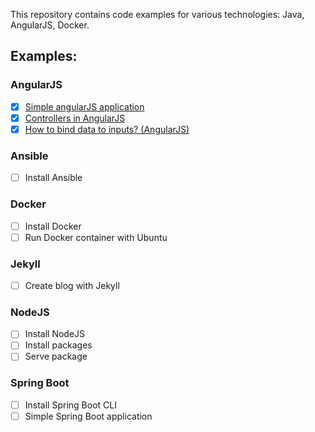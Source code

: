 This repository contains code examples for various technologies: Java, AngularJS, Docker.

## Examples:

### AngularJS
- [x] [Simple angularJS application](/angularjs/simple-angular-js-application)
- [x] [Controllers in AngularJS](/angularjs/controllers)
- [x] [How to bind data to inputs? (AngularJS)](/angularjs/bind-data-to-inputs)

### Ansible
- [ ] Install Ansible

### Docker
- [ ] Install Docker
- [ ] Run Docker container with Ubuntu

### Jekyll
- [ ] Create blog with Jekyll

### NodeJS
- [ ] Install NodeJS
- [ ] Install packages
- [ ] Serve package

### Spring Boot
- [ ] Install Spring Boot CLI
- [ ] Simple Spring Boot application